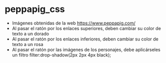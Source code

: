 # peppapig_css

- Imágenes obtenidas de la web https://www.peppapig.com/
- Al pasar el ratón por los enlaces superiores, deben cambiar su color de texto a un dorado
- Al pasar el ratón por los enlaces inferiores, deben cambiar su color de texto a un rosa
- Al pasar el ratón por las imágenes de los personajes, debe aplicárseles un filtro filter:drop-shadow(2px 2px 4px black);
  
